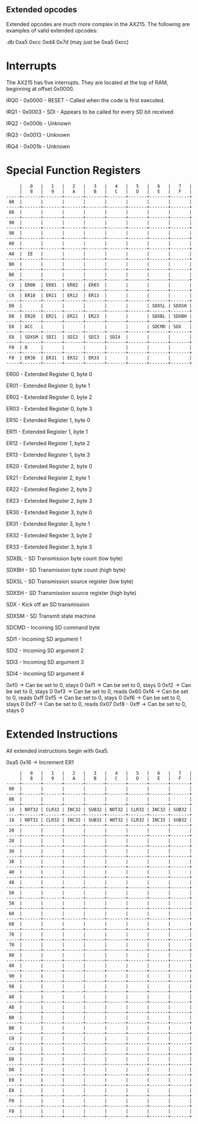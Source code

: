 

Extended opcodes
----------------

Extended opcodes are much more complex in the AX215.  The following are
examples of valid extended opcodes:

.db 0xa5 0xcc 0xd4 0x7d (may just be 0xa5 0xcc)


Interrupts
==========================

The AX215 has five interrupts.  They are located at the top of RAM, beginning at offset
0x0000.


IRQ0 - 0x0000 - RESET - Called when the code is first executed.

IRQ1 - 0x0003 - SDI - Appears to be called for every SD bit received

IRQ2 - 0x000b - Unknown

IRQ3 - 0x0013 - Unknown

IRQ4 - 0x001b - Unknown

Special Function Registers
==========================

         |   0   |   1   |   2   |   3   |   4   |   5   |   6   |   7   |
         |   8   |   9   |   A   |   B   |   C   |   D   |   E   |   F   |
    -----+-------+-------+-------+-------+-------+-------+-------+-------+
     80  |       |       |       |       |       |       |       |       |
    -----+-------+-------+-------+-------+-------+-------+-------+-------+
     88  |       |       |       |       |       |       |       |       |
    -----+-------+-------+-------+-------+-------+-------+-------+-------+
     90  |       |       |       |       |       |       |       |       |
    -----+-------+-------+-------+-------+-------+-------+-------+-------+
     98  |       |       |       |       |       |       |       |       |
    -----+-------+-------+-------+-------+-------+-------+-------+-------+
     A0  |       |       |       |       |       |       |       |       |
    -----+-------+-------+-------+-------+-------+-------+-------+-------+
     A8  |  IE   |       |       |       |       |       |       |       |
    -----+-------+-------+-------+-------+-------+-------+-------+-------+
     B0  |       |       |       |       |       |       |       |       |
    -----+-------+-------+-------+-------+-------+-------+-------+-------+
     B8  |       |       |       |       |       |       |       |       |
    -----+-------+-------+-------+-------+-------+-------+-------+-------+
     C0  | ER00  | ER01  | ER02  | ER03  |       |       |       |       |
    -----+-------+-------+-------+-------+-------+-------+-------+-------+
     C8  | ER10  | ER11  | ER12  | ER13  |       |       |       |       |
    -----+-------+-------+-------+-------+-------+-------+-------+-------+
     D0  |       |       |       |       |       |       | SDXSL | SDXSH |
    -----+-------+-------+-------+-------+-------+-------+-------+-------+
     D8  | ER20  | ER21  | ER22  | ER23  |       |       | SDXBL | SDXBH |
    -----+-------+-------+-------+-------+-------+-------+-------+-------+
     E0  | ACC   |       |       |       |       |       | SDCMD | SDX   |
    -----+-------+-------+-------+-------+-------+-------+-------+-------+
     E8  | SDXSM | SDI1  | SDI2  | SDI3  | SDI4  |       |       |       |
    -----+-------+-------+-------+-------+-------+-------+-------+-------+
     F0  | B     |       |       |       |       |       |       |       |
    -----+-------+-------+-------+-------+-------+-------+-------+-------+
     F8  | ER30  | ER31  | ER32  | ER33  |       |       |       |       |
    -----+-------+-------+-------+-------+-------+-------+-------+-------+

ER00 - Extended Register 0, byte 0

ER01 - Extended Register 0, byte 1

ER02 - Extended Register 0, byte 2

ER03 - Extended Register 0, byte 3

ER10 - Extended Register 1, byte 0

ER11 - Extended Register 1, byte 1

ER12 - Extended Register 1, byte 2

ER13 - Extended Register 1, byte 3

ER20 - Extended Register 2, byte 0

ER21 - Extended Register 2, byte 1

ER22 - Extended Register 2, byte 2

ER23 - Extended Register 2, byte 3

ER30 - Extended Register 3, byte 0

ER31 - Extended Register 3, byte 1

ER32 - Extended Register 3, byte 2

ER33 - Extended Register 3, byte 3

SDXBL - SD Transmission byte count (low byte)

SDXBH - SD Transmission byte count (high byte)

SDXSL - SD Transmission source register (low byte)

SDXSH - SD Transmission source register (high byte)

SDX - Kick off an SD transmission

SDXSM - SD Transmit state machine

SDCMD - Incoming SD command byte

SDI1 - Incoming SD argument 1

SDI2 - Incoming SD argument 2

SDI3 - Incoming SD argument 3

SDI4 - Incoming SD argument 4


0xf0 -> Can be set to 0, stays 0
0xf1 -> Can be set to 0, stays 0
0xf2 -> Can be set to 0, stays 0
0xf3 -> Can be set to 0, reads 0x60
0xf4 -> Can be set to 0, reads 0xff
0xf5 -> Can be set to 0, stays 0
0xf6 -> Can be set to 0, stays 0
0xf7 -> Can be set to 0, reads 0x07
0xf8 - 0xff -> Can be set to 0, stays 0


Extended Instructions
=====================

All extended instructions begin with 0xa5.

0xa5 0x16 -> Increment ER1

         |   0   |   1   |   2   |   3   |   4   |   5   |   6   |   7   |
         |   8   |   9   |   A   |   B   |   C   |   D   |   E   |   F   |
    -----+-------+-------+-------+-------+-------+-------+-------+-------+
     00  |       |       |       |       |       |       |       |       |
    -----+-------+-------+-------+-------+-------+-------+-------+-------+
     08  |       |       |       |       |       |       |       |       |
    -----+-------+-------+-------+-------+-------+-------+-------+-------+
     10  | NOT32 | CLR32 | INC32 | SUB32 | NOT32 | CLR32 | INC32 | SUB32 |
    -----+-------+-------+-------+-------+-------+-------+-------+-------+
     18  | NOT32 | CLR32 | INC32 | SUB32 | NOT32 | CLR32 | INC32 | SUB32 |
    -----+-------+-------+-------+-------+-------+-------+-------+-------+
     20  |       |       |       |       |       |       |       |       |
    -----+-------+-------+-------+-------+-------+-------+-------+-------+
     28  |       |       |       |       |       |       |       |       |
    -----+-------+-------+-------+-------+-------+-------+-------+-------+
     30  |       |       |       |       |       |       |       |       |
    -----+-------+-------+-------+-------+-------+-------+-------+-------+
     38  |       |       |       |       |       |       |       |       |
    -----+-------+-------+-------+-------+-------+-------+-------+-------+
     40  |       |       |       |       |       |       |       |       |
    -----+-------+-------+-------+-------+-------+-------+-------+-------+
     48  |       |       |       |       |       |       |       |       |
    -----+-------+-------+-------+-------+-------+-------+-------+-------+
     50  |       |       |       |       |       |       |       |       |
    -----+-------+-------+-------+-------+-------+-------+-------+-------+
     58  |       |       |       |       |       |       |       |       |
    -----+-------+-------+-------+-------+-------+-------+-------+-------+
     60  |       |       |       |       |       |       |       |       |
    -----+-------+-------+-------+-------+-------+-------+-------+-------+
     68  |       |       |       |       |       |       |       |       |
    -----+-------+-------+-------+-------+-------+-------+-------+-------+
     70  |       |       |       |       |       |       |       |       |
    -----+-------+-------+-------+-------+-------+-------+-------+-------+
     78  |       |       |       |       |       |       |       |       |
    -----+-------+-------+-------+-------+-------+-------+-------+-------+
     80  |       |       |       |       |       |       |       |       |
    -----+-------+-------+-------+-------+-------+-------+-------+-------+
     88  |       |       |       |       |       |       |       |       |
    -----+-------+-------+-------+-------+-------+-------+-------+-------+
     90  |       |       |       |       |       |       |       |       |
    -----+-------+-------+-------+-------+-------+-------+-------+-------+
     98  |       |       |       |       |       |       |       |       |
    -----+-------+-------+-------+-------+-------+-------+-------+-------+
     A0  |       |       |       |       |       |       |       |       |
    -----+-------+-------+-------+-------+-------+-------+-------+-------+
     A8  |       |       |       |       |       |       |       |       |
    -----+-------+-------+-------+-------+-------+-------+-------+-------+
     B0  |       |       |       |       |       |       |       |       |
    -----+-------+-------+-------+-------+-------+-------+-------+-------+
     B8  |       |       |       |       |       |       |       |       |
    -----+-------+-------+-------+-------+-------+-------+-------+-------+
     C0  |       |       |       |       |       |       |       |       |
    -----+-------+-------+-------+-------+-------+-------+-------+-------+
     C8  |       |       |       |       |       |       |       |       |
    -----+-------+-------+-------+-------+-------+-------+-------+-------+
     D0  |       |       |       |       |       |       |       |       |
    -----+-------+-------+-------+-------+-------+-------+-------+-------+
     D8  |       |       |       |       |       |       |       |       |
    -----+-------+-------+-------+-------+-------+-------+-------+-------+
     E0  |       |       |       |       |       |       |       |       |
    -----+-------+-------+-------+-------+-------+-------+-------+-------+
     E8  |       |       |       |       |       |       |       |       |
    -----+-------+-------+-------+-------+-------+-------+-------+-------+
     F0  |       |       |       |       |       |       |       |       |
    -----+-------+-------+-------+-------+-------+-------+-------+-------+
     F8  |       |       |       |       |       |       |       |       |
    -----+-------+-------+-------+-------+-------+-------+-------+-------+

